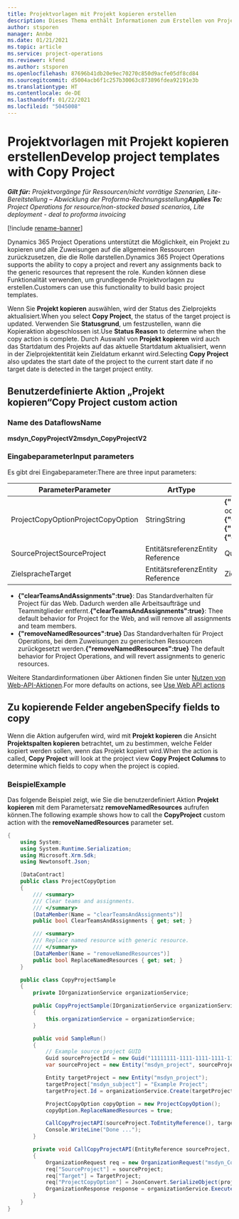 ```yaml
---
title: Projektvorlagen mit Projekt kopieren erstellen
description: Dieses Thema enthält Informationen zum Erstellen von Projektvorlagen mithilfe der benutzerdefinierten Aktion „Projekt kopieren“.
author: stsporen
manager: Annbe
ms.date: 01/21/2021
ms.topic: article
ms.service: project-operations
ms.reviewer: kfend
ms.author: stsporen
ms.openlocfilehash: 87696b41db20e9ec70270c850d9acfe05df8cd84
ms.sourcegitcommit: d5004acb6f1c257b30063c873896fdea92191e3b
ms.translationtype: HT
ms.contentlocale: de-DE
ms.lasthandoff: 01/22/2021
ms.locfileid: "5045008"
---
```

# <a name="develop-project-templates-with-copy-project"></a><span data-ttu-id="17337-103">Projektvorlagen mit Projekt kopieren erstellen</span><span class="sxs-lookup"><span data-stu-id="17337-103">Develop project templates with Copy Project</span></span>

<span data-ttu-id="17337-104">_**Gilt für:** Projektvorgänge für Ressourcen/nicht vorrätige Szenarien, Lite-Bereitstellung – Abwicklung der Proforma-Rechnungsstellung_</span><span class="sxs-lookup"><span data-stu-id="17337-104">_**Applies To:** Project Operations for resource/non-stocked based scenarios, Lite deployment - deal to proforma invoicing_</span></span>

[!include [rename-banner](~/includes/cc-data-platform-banner.md)]

<span data-ttu-id="17337-105">Dynamics 365 Project Operations unterstützt die Möglichkeit, ein Projekt zu kopieren und alle Zuweisungen auf die allgemeinen Ressourcen zurückzusetzen, die die Rolle darstellen.</span><span class="sxs-lookup"><span data-stu-id="17337-105">Dynamics 365 Project Operations supports the ability to copy a project and revert any assignments back to the generic resources that represent the role.</span></span> <span data-ttu-id="17337-106">Kunden können diese Funktionalität verwenden, um grundlegende Projektvorlagen zu erstellen.</span><span class="sxs-lookup"><span data-stu-id="17337-106">Customers can use this functionality to build basic project templates.</span></span>

<span data-ttu-id="17337-107">Wenn Sie **Projekt kopieren** auswählen, wird der Status des Zielprojekts aktualisiert.</span><span class="sxs-lookup"><span data-stu-id="17337-107">When you select **Copy Project**, the status of the target project is updated.</span></span> <span data-ttu-id="17337-108">Verwenden Sie **Statusgrund**, um festzustellen, wann die Kopieraktion abgeschlossen ist.</span><span class="sxs-lookup"><span data-stu-id="17337-108">Use **Status Reason** to determine when the copy action is complete.</span></span> <span data-ttu-id="17337-109">Durch Auswahl von **Projekt kopieren** wird auch das Startdatum des Projekts auf das aktuelle Startdatum aktualisiert, wenn in der Zielprojektentität kein Zieldatum erkannt wird.</span><span class="sxs-lookup"><span data-stu-id="17337-109">Selecting **Copy Project** also updates the start date of the project to the current start date if no target date is detected in the target project entity.</span></span>

## <a name="copy-project-custom-action"></a><span data-ttu-id="17337-110">Benutzerdefinierte Aktion „Projekt kopieren“</span><span class="sxs-lookup"><span data-stu-id="17337-110">Copy Project custom action</span></span> 

### <a name="name"></a><span data-ttu-id="17337-111">Name des Dataflows</span><span class="sxs-lookup"><span data-stu-id="17337-111">Name</span></span> 

<span data-ttu-id="17337-112">**msdyn_CopyProjectV2**</span><span class="sxs-lookup"><span data-stu-id="17337-112">**msdyn_CopyProjectV2**</span></span>

### <a name="input-parameters"></a><span data-ttu-id="17337-113">Eingabeparameter</span><span class="sxs-lookup"><span data-stu-id="17337-113">Input parameters</span></span>
<span data-ttu-id="17337-114">Es gibt drei Eingabeparameter:</span><span class="sxs-lookup"><span data-stu-id="17337-114">There are three input parameters:</span></span>

| <span data-ttu-id="17337-115">Parameter</span><span class="sxs-lookup"><span data-stu-id="17337-115">Parameter</span></span>          | <span data-ttu-id="17337-116">Art</span><span class="sxs-lookup"><span data-stu-id="17337-116">Type</span></span>   | <span data-ttu-id="17337-117">Werte</span><span class="sxs-lookup"><span data-stu-id="17337-117">Values</span></span>                                                   | 
|--------------------|--------|----------------------------------------------------------|
| <span data-ttu-id="17337-118">ProjectCopyOption</span><span class="sxs-lookup"><span data-stu-id="17337-118">ProjectCopyOption</span></span>  | <span data-ttu-id="17337-119">String</span><span class="sxs-lookup"><span data-stu-id="17337-119">String</span></span> | <span data-ttu-id="17337-120">**{"removeNamedResources":true}** oder **{"clearTeamsAndAssignments":true}**</span><span class="sxs-lookup"><span data-stu-id="17337-120">**{"removeNamedResources":true}** or **{"clearTeamsAndAssignments":true}**</span></span> |
| <span data-ttu-id="17337-121">SourceProject</span><span class="sxs-lookup"><span data-stu-id="17337-121">SourceProject</span></span>      | <span data-ttu-id="17337-122">Entitätsreferenz</span><span class="sxs-lookup"><span data-stu-id="17337-122">Entity Reference</span></span> | <span data-ttu-id="17337-123">Quellprojekt</span><span class="sxs-lookup"><span data-stu-id="17337-123">Source Project</span></span> |
| <span data-ttu-id="17337-124">Zielsprache</span><span class="sxs-lookup"><span data-stu-id="17337-124">Target</span></span>             | <span data-ttu-id="17337-125">Entitätsreferenz</span><span class="sxs-lookup"><span data-stu-id="17337-125">Entity Reference</span></span> | <span data-ttu-id="17337-126">Zielprojekt</span><span class="sxs-lookup"><span data-stu-id="17337-126">Target Project</span></span> |


- <span data-ttu-id="17337-127">**{"clearTeamsAndAssignments":true}**: Das Standardverhalten für Project für das Web. Dadurch werden alle Arbeitsaufträge und Teammitglieder entfernt.</span><span class="sxs-lookup"><span data-stu-id="17337-127">**{"clearTeamsAndAssignments":true}**: Thee default behavior for Project for the Web, and will remove all assignments and team members.</span></span>
- <span data-ttu-id="17337-128">**{"removeNamedResources":true}** Das Standardverhalten für Project Operations, bei dem Zuweisungen zu generischen Ressourcen zurückgesetzt werden.</span><span class="sxs-lookup"><span data-stu-id="17337-128">**{"removeNamedResources":true}** The default behavior for Project Operations, and will revert assignments to generic resources.</span></span>

<span data-ttu-id="17337-129">Weitere Standardinformationen über Aktionen finden Sie unter [Nutzen von Web-API-Aktionen](https://docs.microsoft.com/powerapps/developer/common-data-service/webapi/use-web-api-actions).</span><span class="sxs-lookup"><span data-stu-id="17337-129">For more defaults on actions, see [Use Web API actions](https://docs.microsoft.com/powerapps/developer/common-data-service/webapi/use-web-api-actions)</span></span>

## <a name="specify-fields-to-copy"></a><span data-ttu-id="17337-130">Zu kopierende Felder angeben</span><span class="sxs-lookup"><span data-stu-id="17337-130">Specify fields to copy</span></span> 
<span data-ttu-id="17337-131">Wenn die Aktion aufgerufen wird, wird mit **Projekt kopieren** die Ansicht **Projektspalten kopieren** betrachtet, um zu bestimmen, welche Felder kopiert werden sollen, wenn das Projekt kopiert wird.</span><span class="sxs-lookup"><span data-stu-id="17337-131">When the action is called, **Copy Project** will look at the project view **Copy Project Columns** to determine which fields to copy when the project is copied.</span></span>


### <a name="example"></a><span data-ttu-id="17337-132">Beispiel</span><span class="sxs-lookup"><span data-stu-id="17337-132">Example</span></span>
<span data-ttu-id="17337-133">Das folgende Beispiel zeigt, wie Sie die benutzerdefiniert Aktion **Projekt kopieren** mit dem Parametersatz **removeNamedResources** aufrufen können.</span><span class="sxs-lookup"><span data-stu-id="17337-133">The following example shows how to call the **CopyProject** custom action with the **removeNamedResources** parameter set.</span></span>
```C#
{
    using System;
    using System.Runtime.Serialization;
    using Microsoft.Xrm.Sdk;
    using Newtonsoft.Json;

    [DataContract]
    public class ProjectCopyOption
    {
        /// <summary>
        /// Clear teams and assignments.
        /// </summary>
        [DataMember(Name = "clearTeamsAndAssignments")]
        public bool ClearTeamsAndAssignments { get; set; }

        /// <summary>
        /// Replace named resource with generic resource.
        /// </summary>
        [DataMember(Name = "removeNamedResources")]
        public bool ReplaceNamedResources { get; set; }
    }

    public class CopyProjectSample
    {
        private IOrganizationService organizationService;

        public CopyProjectSample(IOrganizationService organizationService)
        {
            this.organizationService = organizationService;
        }

        public void SampleRun()
        {
            // Example source project GUID
            Guid sourceProjectId = new Guid("11111111-1111-1111-1111-111111111111");
            var sourceProject = new Entity("msdyn_project", sourceProjectId);

            Entity targetProject = new Entity("msdyn_project");
            targetProject["msdyn_subject"] = "Example Project";
            targetProject.Id = organizationService.Create(targetProject);

            ProjectCopyOption copyOption = new ProjectCopyOption();
            copyOption.ReplaceNamedResources = true;

            CallCopyProjectAPI(sourceProject.ToEntityReference(), targetProject.ToEntityReference(), copyOption);
            Console.WriteLine("Done ...");
        }

        private void CallCopyProjectAPI(EntityReference sourceProject, EntityReference TargetProject, ProjectCopyOption projectCopyOption)
        {
            OrganizationRequest req = new OrganizationRequest("msdyn_CopyProjectV2");
            req["SourceProject"] = sourceProject;
            req["Target"] = TargetProject;
            req["ProjectCopyOption"] = JsonConvert.SerializeObject(projectCopyOption);
            OrganizationResponse response = organizationService.Execute(req);
        }
    }
}
```
